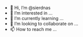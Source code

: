 - 👋 Hi, I’m @sierdnas
- 👀 I’m interested in ...
- 🌱 I’m currently learning ...
- 💞️ I’m looking to collaborate on ...
- 📫 How to reach me ...

<!---
sierdnas/sierdnas is a ✨ special ✨ repository because its `README.md` (this file) appears on your GitHub profile.
You can click the Preview link to take a look at your changes.
--->
